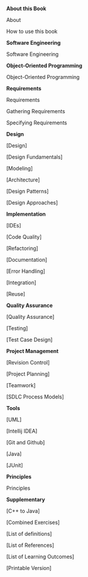 
<span id="toc">
<navigation>

* **About this Book**
* [About](https://se-education.org/se-book/about/acknowledgements.html)
* [How to use this book](https://se-education.org/se-book/about/usage.html)

* **Software Engineering**
* [Software Engineering](https://se-education.org/se-book/softwareEngineering/)

* **Object-Oriented Programming**
* [Object-Oriented Programming](https://se-education.org/se-book/oop/)

* **Requirements**
* [Requirements]()
* [Gathering Requirements]()
* [Specifying Requirements]()

* **Design**
* [Design]
* [Design Fundamentals]
* [Modeling]
* [Architecture]
* [Design Patterns]
* [Design Approaches]

* **Implementation**
* [IDEs]
* [Code Quality]
* [Refactoring]
* [Documentation]
* [Error Handling]
* [Integration]
* [Reuse]

* **Quality Assurance**
* [Quality Assurance]
* [Testing]
* [Test Case Design]

* **Project Management**
* [Revision Control]
* [Project Planning]
* [Teamwork]
* [SDLC Process Models]

* **Tools**
* [UML]
* [Intellij IDEA]
* [Git and Github]
* [Java]
* [JUnit]

* **Principles**
* [Principles]()

* **Supplementary**
* [C++ to Java]

* [Combined Exercises]
* [List of definitions]
* [List of References]
* [List of Learning Outcomes]
* [Printable Version]
</navigation>
</span>

